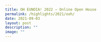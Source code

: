 ```yaml
---
title: OH EUNOIA! 2022 – Online Open House
permalink: /highlights/2021/ooh/
date: 2021-09-03
layout: post
description: ""
image: ""
---
```


